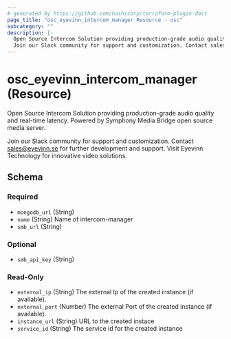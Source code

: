 ```yaml
---
# generated by https://github.com/hashicorp/terraform-plugin-docs
page_title: "osc_eyevinn_intercom_manager Resource - osc"
subcategory: ""
description: |-
  Open Source Intercom Solution providing production-grade audio quality and real-time latency. Powered by Symphony Media Bridge open source media server.
  Join our Slack community for support and customization. Contact sales@eyevinn.se for further development and support. Visit Eyevinn Technology for innovative video solutions.
---
```


# osc_eyevinn_intercom_manager (Resource)

Open Source Intercom Solution providing production-grade audio quality and real-time latency. Powered by Symphony Media Bridge open source media server.

Join our Slack community for support and customization. Contact sales@eyevinn.se for further development and support. Visit Eyevinn Technology for innovative video solutions.



<!-- schema generated by tfplugindocs -->
## Schema

### Required

- `mongodb_url` (String)
- `name` (String) Name of intercom-manager
- `smb_url` (String)

### Optional

- `smb_api_key` (String)

### Read-Only

- `external_ip` (String) The external Ip of the created instance (if available).
- `external_port` (Number) The external Port of the created instance (if available).
- `instance_url` (String) URL to the created instace
- `service_id` (String) The service id for the created instance
